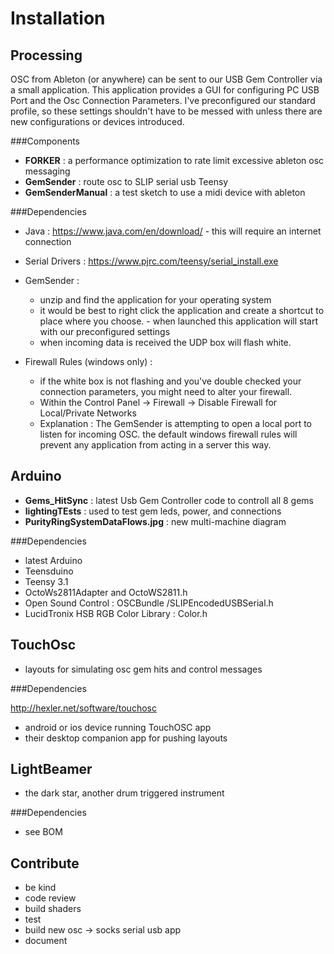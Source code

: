 
# Installation




## Processing

OSC from Ableton (or anywhere) can be sent to our USB Gem Controller via a small application. This application provides a GUI for configuring PC USB Port and the Osc Connection Parameters. I've preconfigured our standard profile, so these settings shouldn't have to be messed with unless there are new configurations or devices introduced.

###Components

 * **FORKER** : a performance optimization to rate limit  excessive ableton osc messaging
 * **GemSender** : route osc to SLIP serial usb Teensy
 * **GemSenderManual** : a test sketch to use a midi device with ableton
 
###Dependencies

* Java : https://www.java.com/en/download/ - this will require an internet connection* Serial Drivers : https://www.pjrc.com/teensy/serial_install.exe* GemSender :  * unzip and find the application for your operating system  * it would be best to right click the application and create a shortcut to place where you choose. - when launched this application will start with our preconfigured settings  - when incoming data is received the UDP box will flash white.

* Firewall Rules (windows only) :  - if the white box is not flashing and you've double checked your connection parameters, you might need to alter your firewall.  - Within the Control Panel -> Firewall -> Disable Firewall for Local/Private Networks  - Explanation : The GemSender is attempting to open a local port to listen for incoming OSC. the default windows firewall rules will prevent any application from acting in a server this way.

 
## Arduino


 
  * **Gems_HitSync** : latest Usb Gem Controller code to controll all 8 gems
  * **lightingTEsts** : used to test gem leds, power, and connections
  * **PurityRingSystemDataFlows.jpg** : new multi-machine diagram
  
###Dependencies

* latest Arduino
* Teensduino
* Teensy 3.1
* OctoWs2811Adapter and OctoWS2811.h
* Open Sound Control : OSCBundle /SLIPEncodedUSBSerial.h
* LucidTronix HSB RGB Color Library : Color.h

  
## TouchOsc
 * layouts for simulating osc gem hits and control messages
 
###Dependencies

http://hexler.net/software/touchosc

  * android or ios device running TouchOSC app
  * their desktop companion app for pushing layouts



## LightBeamer 
 * the dark star, another drum triggered instrument
 
###Dependencies

 * see BOM

 
## Contribute
 * be kind
 * code review
 * build shaders
 * test
 * build new osc -> socks serial usb app
 * document
 
 
 
 
 